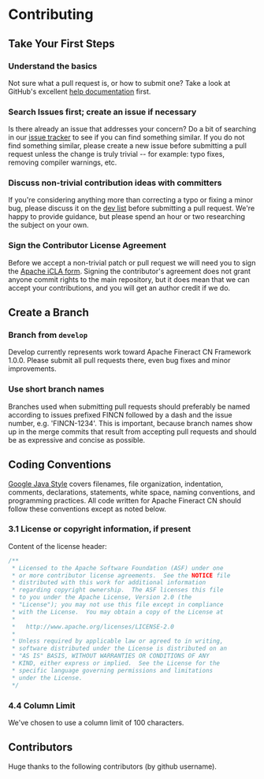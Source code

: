 # Contributing

## Take Your First Steps

### Understand the basics

Not sure what a pull request is, or how to submit one? Take a look at GitHub's excellent [help
documentation](https://help.github.com/articles/using-pull-requests/) first.

### Search Issues first; create an issue if necessary

Is there already an issue that addresses your concern? Do a bit of searching in our [issue
tracker](https://issues.apache.org/jira/browse/FINCN-3?jql=project%20%3D%20FINCN%20AND%20component%20%3D%20fineract-cn-fims-web-app) to see if you can find something
similar. If you do not find something similar, please create a new issue before submitting a pull
request unless the change is truly trivial -- for example: typo fixes, removing compiler warnings,
etc.

### Discuss non-trivial contribution ideas with committers

If you're considering anything more than correcting a typo or fixing a minor bug, please discuss it
on the [dev list](mailto:dev-subscribe@fineract.apage.org) before submitting a pull request. We're
happy to provide guidance, but please spend an hour or two researching the subject on your own.

### Sign the Contributor License Agreement

Before we accept a non-trivial patch or pull request we will need you to sign the [Apache iCLA
form](https://www.apache.org/licenses/icla.pdf). Signing the
contributor's agreement does not grant anyone commit rights to the main repository, but it does mean
that we can accept your contributions, and you will get an author credit if we do.

## Create a Branch

### Branch from `develop`

Develop currently represents work toward Apache Fineract CN Framework 1.0.0. Please submit all pull requests
there, even bug fixes and minor improvements.

### Use short branch names

Branches used when submitting pull requests should preferably be named according to issues prefixed
FINCN followed by a dash and the issue number, e.g. 'FINCN-1234'. This is important, because
branch names show up in the merge commits that result from accepting pull requests and should be as
expressive and concise as possible.

## Coding Conventions
[Google Java Style](https://google.github.io/styleguide/javaguide.html) covers filenames, file
organization, indentation, comments, declarations, statements, white space, naming conventions, and
programming practices. All code written for Apache Fineract CN should follow these conventions except as noted
below.

### 3.1 License or copyright information, if present

Content of the license header: 

```javascript
/**
 * Licensed to the Apache Software Foundation (ASF) under one
 * or more contributor license agreements.  See the NOTICE file
 * distributed with this work for additional information
 * regarding copyright ownership.  The ASF licenses this file
 * to you under the Apache License, Version 2.0 (the
 * "License"); you may not use this file except in compliance
 * with the License.  You may obtain a copy of the License at
 *
 *   http://www.apache.org/licenses/LICENSE-2.0
 *
 * Unless required by applicable law or agreed to in writing,
 * software distributed under the License is distributed on an
 * "AS IS" BASIS, WITHOUT WARRANTIES OR CONDITIONS OF ANY
 * KIND, either express or implied.  See the License for the
 * specific language governing permissions and limitations
 * under the License.
 */
```

### 4.4 Column Limit
We've chosen to use a column limit of 100 characters.

## Contributors
Huge thanks to the following contributors (by github username).
